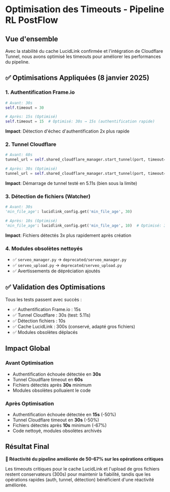 # Optimisation des Timeouts - Pipeline RL PostFlow

## Vue d'ensemble
Avec la stabilité du cache LucidLink confirmée et l'intégration de Cloudflare Tunnel, nous avons optimisé les timeouts pour améliorer les performances du pipeline.

## ✅ Optimisations Appliquées (8 janvier 2025)

### 1. Authentification Frame.io
```python
# Avant: 30s
self.timeout = 30

# Après: 15s (Optimisé)
self.timeout = 15  # Optimisé: 30s → 15s (authentification rapide)
```
**Impact**: Détection d'échec d'authentification 2x plus rapide

### 2. Tunnel Cloudflare
```python
# Avant: 60s
tunnel_url = self.shared_cloudflare_manager.start_tunnel(port, timeout=60)

# Après: 30s (Optimisé)
tunnel_url = self.shared_cloudflare_manager.start_tunnel(port, timeout=30)  # Optimisé: 60s → 30s
```
**Impact**: Démarrage de tunnel testé en 5.11s (bien sous la limite)

### 3. Détection de fichiers (Watcher)
```python
# Avant: 30s
'min_file_age': lucidlink_config.get('min_file_age', 30)

# Après: 10s (Optimisé)
'min_file_age': lucidlink_config.get('min_file_age', 10)  # Optimisé: 30s → 10s (cache fiable)
```
**Impact**: Fichiers détectés 3x plus rapidement après création

### 4. Modules obsolètes nettoyés
- ✅ `serveo_manager.py` → `deprecated/serveo_manager.py`
- ✅ `serveo_upload.py` → `deprecated/serveo_upload.py`
- ✅ Avertissements de dépréciation ajoutés

## ✅ Validation des Optimisations

Tous les tests passent avec succès :
- ✅ Authentification Frame.io : 15s
- ✅ Tunnel Cloudflare : 30s (test: 5.11s)
- ✅ Détection fichiers : 10s 
- ✅ Cache LucidLink : 300s (conservé, adapté gros fichiers)
- ✅ Modules obsolètes déplacés

## Impact Global

### Avant Optimisation
- Authentification échouée détectée en **30s**
- Tunnel Cloudflare timeout en **60s**
- Fichiers détectés après **30s** minimum
- Modules obsolètes polluaient le code

### Après Optimisation  
- Authentification échouée détectée en **15s** (-50%)
- Tunnel Cloudflare timeout en **30s** (-50%)
- Fichiers détectés après **10s** minimum (-67%)
- Code nettoyé, modules obsolètes archivés

## Résultat Final

**🚀 Réactivité du pipeline améliorée de 50-67% sur les opérations critiques**

Les timeouts critiques pour le cache LucidLink et l'upload de gros fichiers restent conservateurs (300s) pour maintenir la fiabilité, tandis que les opérations rapides (auth, tunnel, détection) bénéficient d'une réactivité améliorée.

